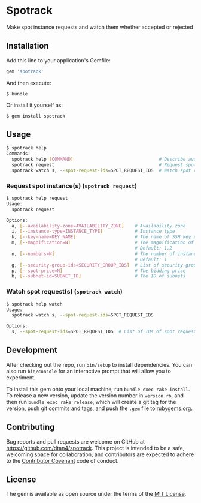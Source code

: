 # Spotrack

Make spot instance requests and watch them whether accepted or rejected

## Installation

Add this line to your application's Gemfile:

```ruby
gem 'spotrack'
```

And then execute:

    $ bundle

Or install it yourself as:

    $ gem install spotrack

## Usage

```bash
$ spotrack help
Commands:
  spotrack help [COMMAND]                                # Describe available commands or one specific command
  spotrack request                                       # Request spot instance(s)
  spotrack watch s, --spot-request-ids=SPOT_REQUEST_IDS  # Watch spot requests
```

### Request spot instance(s) (`spotrack request`)

```bash
$ spotrack help request
Usage:
  spotrack request

Options:
  a, [--availability-zone=AVAILABILITY_ZONE]    # Availability zone
  i, [--instance-type=INSTANCE_TYPE]            # Instance type
  k, [--key-name=KEY_NAME]                      # The name of SSH key pair
  m, [--magnification=N]                        # The magnification of bidding price against current price
                                                # Default: 1.2
  n, [--numbers=N]                              # The number of instances
                                                # Default: 1
  g, [--security-group-ids=SECURITY_GROUP_IDS]  # List of security groups
  p, [--spot-price=N]                           # The bidding price
  b, [--subnet-id=SUBNET_ID]                    # The ID of subnets
```

### Watch spot request(s) (`spotrack watch`)

```bash
$ spotrack help watch
Usage:
  spotrack watch s, --spot-request-ids=SPOT_REQUEST_IDS

Options:
  s, --spot-request-ids=SPOT_REQUEST_IDS  # List of IDs of spot requests
```

## Development

After checking out the repo, run `bin/setup` to install dependencies. You can also run `bin/console` for an interactive prompt that will allow you to experiment.

To install this gem onto your local machine, run `bundle exec rake install`. To release a new version, update the version number in `version.rb`, and then run `bundle exec rake release`, which will create a git tag for the version, push git commits and tags, and push the `.gem` file to [rubygems.org](https://rubygems.org).

## Contributing

Bug reports and pull requests are welcome on GitHub at https://github.com/dtan4/spotrack. This project is intended to be a safe, welcoming space for collaboration, and contributors are expected to adhere to the [Contributor Covenant](contributor-covenant.org) code of conduct.


## License

The gem is available as open source under the terms of the [MIT License](http://opensource.org/licenses/MIT).
